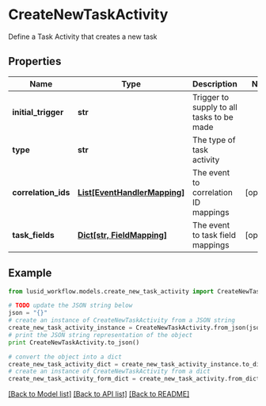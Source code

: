 # CreateNewTaskActivity

Define a Task Activity that creates a new task

## Properties
Name | Type | Description | Notes
------------ | ------------- | ------------- | -------------
**initial_trigger** | **str** | Trigger to supply to all tasks to be made | 
**type** | **str** | The type of task activity | 
**correlation_ids** | [**List[EventHandlerMapping]**](EventHandlerMapping.md) | The event to correlation ID mappings | [optional] 
**task_fields** | [**Dict[str, FieldMapping]**](FieldMapping.md) | The event to task field mappings | [optional] 

## Example

```python
from lusid_workflow.models.create_new_task_activity import CreateNewTaskActivity

# TODO update the JSON string below
json = "{}"
# create an instance of CreateNewTaskActivity from a JSON string
create_new_task_activity_instance = CreateNewTaskActivity.from_json(json)
# print the JSON string representation of the object
print CreateNewTaskActivity.to_json()

# convert the object into a dict
create_new_task_activity_dict = create_new_task_activity_instance.to_dict()
# create an instance of CreateNewTaskActivity from a dict
create_new_task_activity_form_dict = create_new_task_activity.from_dict(create_new_task_activity_dict)
```
[[Back to Model list]](../README.md#documentation-for-models) [[Back to API list]](../README.md#documentation-for-api-endpoints) [[Back to README]](../README.md)


